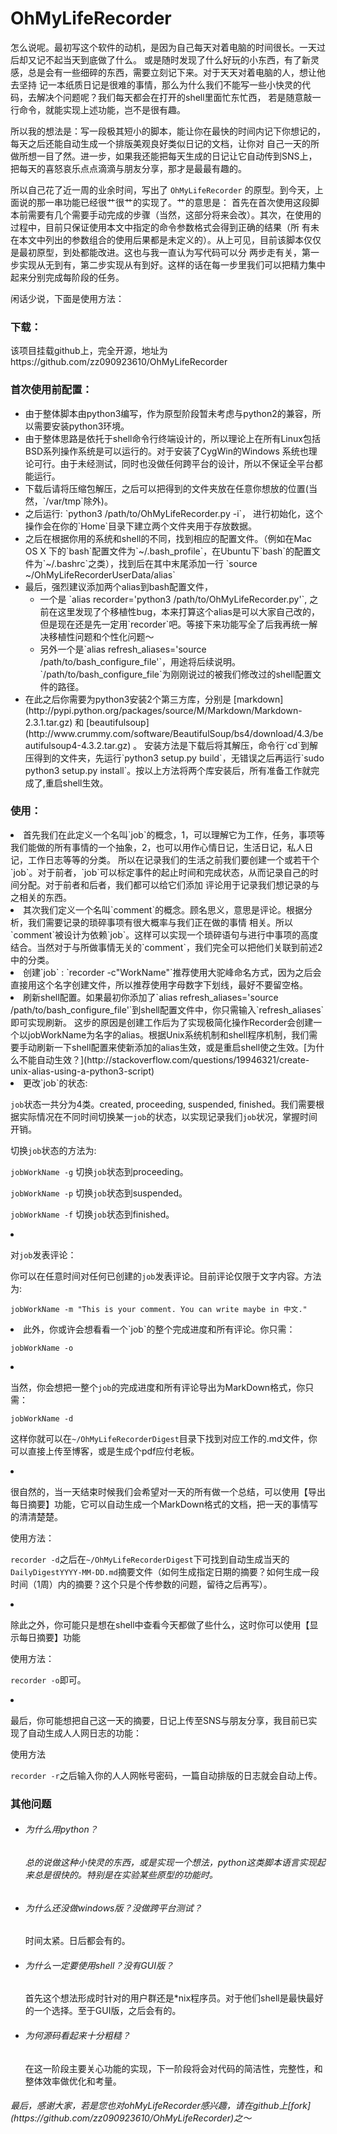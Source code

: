 OhMyLifeRecorder
================

怎么说呢。最初写这个软件的动机，是因为自己每天对着电脑的时间很长。一天过后却又记不起当天到底做了什么。
或是随时发现了什么好玩的小东西，有了新灵感，总是会有一些细碎的东西，需要立刻记下来。对于天天对着电脑的人，想让他去坚持
记一本纸质日记是很难的事情，那么为什么我们不能写一些小快灵的代码，去解决个问题呢？我们每天都会在打开的shell里面忙东忙西，
若是随意敲一行命令，就能实现上述功能，岂不是很有趣。


所以我的想法是：写一段极其短小的脚本，能让你在最快的时间内记下你想记的，每天之后还能自动生成一个排版美观良好类似日记的文档，让你对
自己一天的所做所想一目了然。进一步，如果我还能把每天生成的日记让它自动传到SNS上，把每天的喜怒哀乐点点滴滴与朋友分享，那才是最最有趣的。


所以自己花了近一周的业余时间，写出了 `OhMyLifeRecorder` 的原型。到今天，上面说的那一串功能已经很艹很艹的实现了。艹的意思是：
首先在首次使用这段脚本前需要有几个需要手动完成的步骤（当然，这部分将来会改）。其次，在使用的过程中，目前只保证使用本文中指定的命令参数格式会得到正确的结果（所
有未在本文中列出的参数组合的使用后果都是未定义的）。从上可见，目前该脚本仅仅是最初原型，到处都能改进。这也与我一直认为写代码可以分
两步走有关，第一步实现从无到有，第二步实现从有到好。这样的话在每一步里我们可以把精力集中起来分别完成每阶段的任务。


闲话少说，下面是使用方法：


<h3>下载：</h3>
该项目挂载github上，完全开源，地址为 https://github.com/zz090923610/OhMyLifeRecorder

<h3> 首次使用前配置：</h3>
<ul>
<li>由于整体脚本由python3编写，作为原型阶段暂未考虑与python2的兼容，所以需要安装python3环境。</li>

<li>由于整体思路是依托于shell命令行终端设计的，所以理论上在所有Linux包括BSD系列操作系统是可以运行的。对于安装了CygWin的Windows
系统也理论可行。由于未经测试，同时也没做任何跨平台的设计，所以不保证全平台都能运行。</li>

<li>下载后请将压缩包解压，之后可以把得到的文件夹放在任意你想放的位置(当然，`/var/tmp`除外)。</li>
<li>之后运行: `python3 /path/to/OhMyLifeRecorder.py -i`， 进行初始化，这个操作会在你的`Home`目录下建立两个文件夹用于存放数据。</li>
<li>之后在根据你用的系统和shell的不同，找到相应的配置文件。（例如在Mac OS X 下的`bash`配置文件为`~/.bash_profile`，在Ubuntu下`bash`的配置文件为`~/.bashrc`之类），找到后在其中末尾添加一行 `source ~/OhMyLifeRecorderUserData/alias`</li>
<li>最后，强烈建议添加两个alias到bash配置文件， 
<ul>
<li>一个是 `alias recorder='python3 /path/to/OhMyLifeRecorder.py'`, 之前在这里发现了个移植性bug，本来打算这个alias是可以大家自己改的，但是现在还是先一定用`recorder`吧。等接下来功能写全了后我再统一解决移植性问题和个性化问题～</li>
<li>另外一个是`alias refresh_aliases='source /path/to/bash_configure_file'`，用途将后续说明。`/path/to/bash_configure_file`为刚刚说过的被我们修改过的shell配置文件的路径。</li>
</ul>
</li>
<li>在此之后你需要为python3安装2个第三方库，分别是 [markdown](http://pypi.python.org/packages/source/M/Markdown/Markdown-2.3.1.tar.gz) 和 [beautifulsoup](http://www.crummy.com/software/BeautifulSoup/bs4/download/4.3/beautifulsoup4-4.3.2.tar.gz) 。
安装方法是下载后将其解压，命令行`cd`到解压得到的文件夹，先运行`python3 setup.py build`，无错误之后再运行`sudo python3 setup.py install`。按以上方法将两个库安装后，所有准备工作就完成了,重启shell生效。
</li>
</ul>

<h3>使用： </h3>

<li>首先我们在此定义一个名叫`job`的概念，1，可以理解它为工作，任务，事项等我们能做的所有事情的一个抽象，2，也可以用作心情日记，生活日记，私人日记，工作日志等等的分类。
所以在记录我们的生活之前我们要创建一个或若干个`job`。对于前者，`job`可以标定事件的起止时间和完成状态，从而记录自己的时间分配。对于前者和后者，我们都可以给它们添加
评论用于记录我们想记录的与之相关的东西。</li>
<li>其次我们定义一个名叫`comment`的概念。顾名思义，意思是评论。根据分析，我们需要记录的琐碎事项有很大概率与我们正在做的事情
相关。所以`comment`被设计为依赖`job`。这样可以实现一个琐碎语句与进行中事项的高度结合。当然对于与所做事情无关的`comment`，我们完全可以把他们关联到前述2中的分类。</li>

<li>创建`job` : `recorder -c"WorkName"`推荐使用大驼峰命名方式，因为之后会直接用这个名字创建文件，所以推荐使用字母数字下划线，最好不要留空格。</li>
<li>刷新shell配置。如果最初你添加了`alias refresh_aliases='source /path/to/bash_configure_file'`到shell配置文件中，你只需输入`refresh_aliases`即可实现刷新。 这步的原因是创建工作后为了实现极简化操作Recorder会创建一个以jobWorkName为名字的alias。根据Unix系统机制和shell程序机制，我们需要手动刷新一下shell配置来使新添加的alias生效，或是重启shell使之生效。[为什么不能自动生效？](http://stackoverflow.com/questions/19946321/create-unix-alias-using-a-python3-script)</li>
<li>更改`job`的状态:

`job`状态一共分为4类。created, proceeding, suspended, finished。我们需要根据实际情况在不同时间切换某一`job`的状态，以实现记录我们`job`状况，掌握时间开销。


切换`job`状态的方法为:


`jobWorkName -g` 切换`job`状态到proceeding。

`jobWorkName -p` 切换`job`状态到suspended。

`jobWorkName -f` 切换`job`状态到finished。
</li>
<li>

对`job`发表评论：

你可以在任意时间对任何已创建的`job`发表评论。目前评论仅限于文字内容。方法为:

`jobWorkName -m "This is your comment. You can write maybe in 中文."`

</li>

<li>
此外，你或许会想看看一个`job`的整个完成进度和所有评论。你只需：

`jobWorkName -o`

</li>
<li>

当然，你会想把一整个`job`的完成进度和所有评论导出为MarkDown格式，你只需：

`jobWorkName -d`

这样你就可以在`~/OhMyLifeRecorderDigest`目录下找到对应工作的.md文件，你可以直接上传至博客，或是生成个pdf应付老板。

</li>
<li>

很自然的，当一天结束时候我们会希望对一天的所有做一个总结，可以使用【导出每日摘要】功能，它可以自动生成一个MarkDown格式的文档，把一天的事情写的清清楚楚。

使用方法：

`recorder -d`之后在`~/OhMyLifeRecorderDigest`下可找到自动生成当天的`DailyDigestYYYY-MM-DD.md`摘要文件（如何生成指定日期的摘要？如何生成一段时间（1周）内的摘要？这个只是个传参数的问题，留待之后再写）。

</li>
<li>

除此之外，你可能只是想在shell中查看今天都做了些什么，这时你可以使用【显示每日摘要】功能

使用方法：

`recorder -o`即可。

</li>
<li>

最后，你可能想把自己这一天的摘要，日记上传至SNS与朋友分享，我目前已实现了自动生成人人网日志的功能：

使用方法

`recorder -r`之后输入你的人人网帐号密码，一篇自动排版的日志就会自动上传。
</li>
</p>

<h3>其他问题</h3>
<ul>
<li><h6>为什么用python？<h6>总的说做这种小快灵的东西，或是实现一个想法，python这类脚本语言实现起来总是很快的。特别是在实验某些原型的功能时。</li>
<li><h6>为什么还没做windows版？没做跨平台测试？</h6>时间太紧。日后都会有的。</li>
<li><h6>为什么一定要使用shell？没有GUI版？</h6>首先这个想法形成时针对的用户群还是*nix程序员。对于他们shell是最快最好的一个选择。至于GUI版，之后会有的。</li>
<li><h6>为何源码看起来十分粗糙？</h6>在这一阶段主要关心功能的实现，下一阶段将会对代码的简洁性，完整性，和整体效率做优化和考量。</li>
</ul>

<h6>最后，感谢大家，若是您也对ohMyLifeRecorder感兴趣，请在github上[fork](https://github.com/zz090923610/OhMyLifeRecorder)之～</h6>


